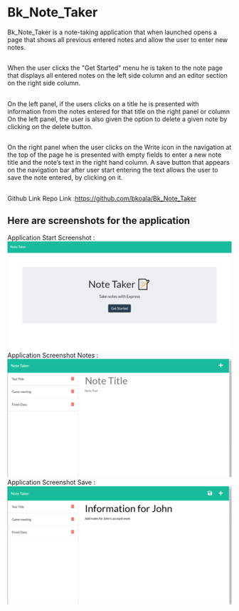 # Bk_Note_Taker

 Bk_Note_Taker is a note-taking application that when launched opens a page that shows all previous entered notes and allow the user to enter new notes.
 ##
 When the user clicks the "Get Started" menu he is taken to the note page that displays all entered notes on the left side column and an editor section on the right side column.
##
On the left panel, if the users clicks on a title he is presented with information from the notes entered for that title on the right panel or column
On the left panel, the user is also given the option to delete a given note by clicking on the delete button.
##
On the right panel when the user clicks on the Write icon in the navigation at the top of the page he is presented with empty fields to enter a new note title and the note’s text in the right hand column.
A save button that appears on the navigation bar after user start entering the text allows the user to save the note entered, by clicking on it.
##
Github Link Repo Link :https://github.com/bkoala/Bk_Note_Taker

## Here are screenshots for the application
Application Start Screenshot :![Screenshot](start_screenshot.png)
Application Screenshot Notes :![Screenshot](Bk_screenshot_one.png)
Application Screenshot Save  :![Screenshot](Bk_screenshot_two.png)